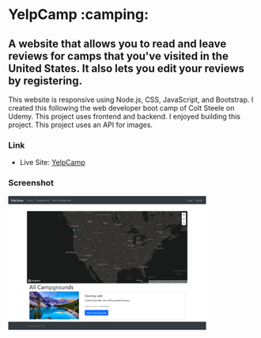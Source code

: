 <h1>YelpCamp :camping:</h1>

<h2>A website that allows you to read and leave reviews for camps that you've visited in the United States. It also lets you edit your reviews by registering.</h2>

<p>This website is responsive using Node.js, CSS, JavaScript, and Bootstrap. I created this following the web developer boot camp of Colt Steele on Udemy. This project uses frontend and backend. I enjoyed building this project. This project uses an API for images.</p>

### Link

- Live Site: [YelpCamp](https://misty-jumpsuit-newt.cyclic.app/)

### Screenshot

<img src="./screenshot.png" width="400">
